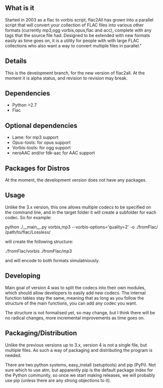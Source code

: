 ## What is it
Started in 2003 as a flac to vorbis script, flac2All has grown into a parallel script that will convert your  collection of FLAC files into various other formats (currently mp3,ogg vorbis,opus,flac and acc), complete with any tags that the source file had. Designed to be extended with new formats easily as time goes on, it is a utility for people with with large FLAC collections who also want a way to convert multiple files in parallel."
## Details

This is the development branch, for the new version of flac2all. At the moment it is alpha status, and revision to revision may break.


## Dependencies
* Python >2.7
* Flac

## Optional dependencies
* Lame: for mp3 support
* Opus-tools: for opus support
* Vorbis-tools: for ogg support
* neroAAC and/or fdk-aac  for AAC support


## Packages for Distros
At the moment, the development version does not have any packages.


## Usage
Unlike the 3.x version, this one allows multiple codecs to be specified on the command line, and in the target folder it will create a subfolder for each codec. So for example:

python ./\_\_main\_\_.py vorbis,mp3 --vorbis-options='quality=2' -o ./fromFlac/ /path/to/flac/Lossless/

will create the following structure:

./fromFlac/vorbis
./fromFlac/mp3

and will encode to both formats simulatniously. 

## Developing

Main goal of version 4 was to split the codecs into their own modules, which should allow developers to easily add new codecs. The internal function tables stay the same, meaning that as long as you follow the structure of the main functions, you can add any codec you want. 

The structure is not formalised yet, so may change, but I think there will be no radical changes, more incremental improvements as time goes on. 


## Packaging/Distribution

Unlike the previous versions up to 3.x, version 4 is not a single file, but multiple files. As such a way of packaging and distributing the program is needed. 

There are two python systems, easy_install (setuptools) and pip (PyPi). Not sure which to use atm, but apparently pip is the default package index for the Python community, so once we start making releases, we will probably use pip (unless there are any strong objections to it). 



